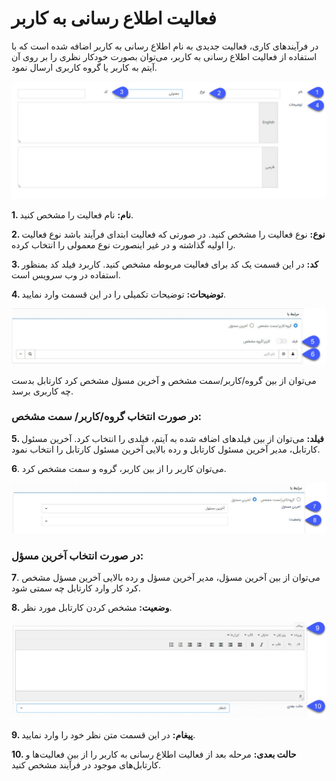 # فعالیت اطلاع رسانی به کاربر

در فرآیندهای کاری، فعالیت جدیدی به نام اطلاع رسانی به کاربر اضافه شده است که با استفاده از فعالیت اطلاع رسانی به کاربر، می‌توان بصورت خودکار نظری را بر روی آن آیتم به کاربر یا گروه کاربری ارسال نمود.

![](Naam.jpg) 

**1. نام:** نام فعالیت را مشخص کنید.

**2. نوع:** نوع فعالیت را مشخص کنید. در صورتی که فعالیت ابتدای فرآیند باشد نوع فعالیت را اولیه گذاشته و در غیر اینصورت نوع  معمولی را انتخاب کرده.

**3. کد:** در این قسمت یک کد برای فعالیت مربوطه مشخص کنید. کاربرد فیلد کد بمنظور استفاده در وب سرویس است.

**4. توضیحات:** توضیحات تکمیلی را در این قسمت وارد نمایید.

![](MasouleKartabl1.jpg) 

می‌توان از بین گروه/کاربر/سمت مشخص و آخرین مسؤل مشخص کرد کارتابل بدست چه کاربری برسد.

### در صورت انتخاب گروه/کاربر/ سمت مشخص:

**5. فیلد:** می‌توان از بین فیلدهای اضافه شده به آیتم، فیلدی را انتخاب کرد. آخرین مسئول کارتابل، مدیر آخرین مسئول کارتابل و رده بالایی آخرین مسئول کارتابل را انتخاب نمود.

**6**. می‌توان کاربر را از بین کاربر، گروه و سمت مشخص کرد.

![](MasouleKartabl2.jpg) 

### در صورت انتخاب آخرین مسؤل:

**7**. می‌توان از بین آخرین مسؤل، مدیر آخرین مسؤل و رده بالایی آخرین مسؤل مشخص کرد کار وارد کارتابل چه سمتی شود.

**8. وضعیت:** مشخص کردن کارتابل مورد نظر.

![](peyghamVahaalatebaadi.jpg) 

**9. پیغام:** در این قسمت متن نظر خود را وارد نمایید.

**10. حالت بعدی:** مرحله بعد از فعالیت اطلاع رسانی به کاربر را از بین فعالیت‌ها و کارتابل‌های موجود در فرآیند مشخص کنید. 
